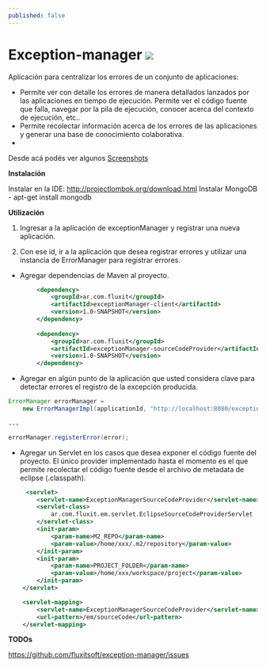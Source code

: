 ```yaml
---
published: false
---
```


Exception-manager [![](https://api.travis-ci.org/fluxitsoft/exception-manager.png?branch=master)](http://travis-ci.org/fluxitsoft/exception-manager) 
=====================

Aplicación para centralizar los errores de un conjunto de aplicaciones:
* Permite ver con detalle los errores de manera detallados lanzados por las aplicaciones en tiempo de ejecución. Permite ver el código fuente que falla, navegar por la pila de ejecución, conocer acerca del contexto de ejecución, etc..
* Permite recolectar información acerca de los errores de las aplicaciones y generar una base de conocimiento colaborativa.
* 
Desde acá podés ver algunos  [Screenshots](https://github.com/fluxitsoft/exception-manager/wiki/Screenshots)

**Instalación**

Instalar en la IDE: http://projectlombok.org/download.html
Instalar MongoDB - apt-get install mongodb


**Utilización**

1. Ingresar a la aplicación de exceptionManager y registrar una nueva aplicación.

2. Con ese id, ir a la aplicación que desea registrar errores y utilizar una instancia de ErrorManager para registrar errores.

* Agregar dependencias de Maven al proyecto.
```xml
		<dependency>
			<groupId>ar.com.fluxit</groupId>
			<artifactId>exceptionManager-client</artifactId>
			<version>1.0-SNAPSHOT</version>
		</dependency>
		
		<dependency>
			<groupId>ar.com.fluxit</groupId>
			<artifactId>exceptionManager-sourceCodeProvider</artifactId>
			<version>1.0-SNAPSHOT</version>
		</dependency>
```
* Agregar en algún punto de la aplicación que usted considera clave para detectar errores el registro de la excepción producida.

```java
ErrorManager errorManager = 
	new ErrorManagerImpl(applicationId, "http://localhost:8080/exceptionManager-backend/registerError");

...

errorManager.registerError(error);
```

* Agregar un Servlet en los casos que desea exponer el código fuente del proyecto. El único provider implementado hasta el momento es el que permite recolectar el código fuente desde el archivo de metadata de eclipse (.classpath).
```xml
     <servlet>
		<servlet-name>ExceptionManagerSourceCodeProvider</servlet-name>
        <servlet-class>
            ar.com.fluxit.em.servlet.EclipseSourceCodeProviderServlet
        </servlet-class>
        <init-param>
       		<param-name>M2_REPO</param-name>
        	<param-value>/home/xxx/.m2/repository</param-value>
        </init-param>
        <init-param>
       		<param-name>PROJECT_FOLDER</param-name>
        	<param-value>/home/xxx/workspace/project</param-value>
        </init-param>
	</servlet>

	<servlet-mapping>
        <servlet-name>ExceptionManagerSourceCodeProvider</servlet-name>
        <url-pattern>/em/sourceCode</url-pattern>
    </servlet-mapping>
```

**TODOs**

https://github.com/fluxitsoft/exception-manager/issues

